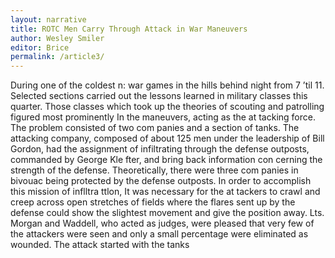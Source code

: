 ```yaml
---
layout: narrative
title: ROTC Men Carry Through Attack in War Maneuvers
author: Wesley Smiler
editor: Brice
permalink: /article3/
---
```


During one of the coldest n:
war games in the hills behind
night from 7 ’til 11.
Selected sections carried out the
lessons learned in military classes
this quarter. Those classes which
took up the theories of scouting and
patrolling figured most prominently
In the maneuvers, acting as the at­
tacking force.
The problem consisted of two com­
panies and a section of tanks. The
attacking company, composed of
about 125 men under the leadership
of Bill Gordon, had the assignment
of infiltrating through the defense
outposts, commanded by George Kle­
fter, and bring back information con­
cerning the strength of the defense.
Theoretically, there were three com­
panies in bivouac being protected by
the defense outposts. In order to
accomplish this mission of inflltra­
ttlon, It was necessary for the at­
tackers to crawl and creep across
open stretches of fields where the
flares sent up by the defense could
show the slightest movement and
give the position away. Lts. Morgan
and Waddell, who acted as judges,
were pleased that very few of the
attackers were seen and only a
small percentage were eliminated as
wounded.
The attack started with the tanks
